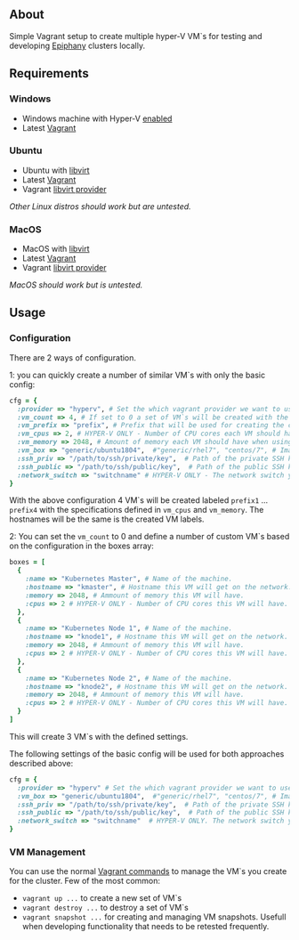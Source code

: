 ## About
Simple Vagrant setup to create multiple hyper-V VM`s for testing and developing [Epiphany](https://github.com/epiphany-platform/epiphany) clusters locally.

## Requirements

### Windows

- Windows machine with Hyper-V [enabled](https://docs.microsoft.com/en-us/virtualization/hyper-v-on-windows/quick-start/enable-hyper-v)
- Latest [Vagrant](https://www.vagrantup.com/downloads.html)

### Ubuntu

- Ubuntu with [libvirt](https://ubuntu.com/server/docs/virtualization-libvirt)
- Latest [Vagrant](https://www.vagrantup.com/downloads.html)
- Vagrant [libvirt provider](https://github.com/vagrant-libvirt/vagrant-libvirt)

*Other Linux distros should work but are untested.*

### MacOS

- MacOS with [libvirt](https://lunar.computer/posts/vagrant-libvirt-macos/)
- Latest [Vagrant](https://www.vagrantup.com/downloads.html)
- Vagrant [libvirt provider](https://lunar.computer/posts/vagrant-libvirt-macos/)

*MacOS should work but is untested.*

## Usage

### Configuration

There are 2 ways of configuration.

1: you can quickly create a number of similar VM`s with only the basic config:

```Ruby
cfg = {
  :provider => "hyperv", # Set the which vagrant provider we want to use. "hyperv" and "libvirt" supported
  :vm_count => 4, # If set to 0 a set of VM`s will be created with the definitions in boxes below. Of > 0 then the general cfg (vm_cpus, vm_memory) is used.
  :vm_prefix => "prefix", # Prefix that will be used for creating the clusters.
  :vm_cpus => 2, # HYPER-V ONLY - Number of CPU cores each VM should have when using the vm_count.
  :vm_memory => 2048, # Amount of memory each VM should have when using the vm_count.
  :vm_box => "generic/ubuntu1804",  #"generic/rhel7", "centos/7", # Image to use for the VM`s.
  :ssh_priv => "/path/to/ssh/private/key",  # Path of the private SSH key that you want to use to connect to the VMs
  :ssh_public => "/path/to/ssh/public/key",  # Path of the public SSH key that you want to use to connect to the VMs
  :network_switch => "switchname" # HYPER-V ONLY - The network switch you want to use to connect the VMs to. This must be created in Hyper-V manager before hand and needs to be an external switch.
}
```

With the above configuration 4 VM`s will be created labeled ```prefix1``` ... ```prefix4``` with the specifications defined in ```vm_cpus``` and ```vm_memory```. The hostnames will be the same is the created VM labels.

2: You can set the ```vm_count``` to 0 and define a number of custom VM`s based on the configuration in the boxes array:

```ruby
boxes = [
  {
    :name => "Kubernetes Master", # Name of the machine.
    :hostname => "kmaster", # Hostname this VM will get on the network.
    :memory => 2048, # Ammount of memory this VM will have.
    :cpus => 2 # HYPER-V ONLY - Number of CPU cores this VM will have.
  },
  {
    :name => "Kubernetes Node 1", # Name of the machine.
    :hostname => "knode1", # Hostname this VM will get on the network.
    :memory => 2048, # Ammount of memory this VM will have.
    :cpus => 2 # HYPER-V ONLY - Number of CPU cores this VM will have.
  },
  {
    :name => "Kubernetes Node 2", # Name of the machine.
    :hostname => "knode2", # Hostname this VM will get on the network.
    :memory => 2048, # Ammount of memory this VM will have.
    :cpus => 2 # HYPER-V ONLY - Number of CPU cores this VM will have.
  }
]
```

This will create 3 VM`s with the defined settings.

The following settings of the basic config will be used for both approaches described above:

```Ruby
cfg = {
  :provider => "hyperv" # Set the which vagrant provider we want to use. "hyperv" and "libvirt" supported
  :vm_box => "generic/ubuntu1804",  #"generic/rhel7", "centos/7", # Image to use for the VM`s.
  :ssh_priv => "/path/to/ssh/private/key",  # Path of the private SSH key that you want to use to connect to the VMs.
  :ssh_public => "/path/to/ssh/public/key",  # Path of the public SSH key that you want to use to connect to the VMs.
  :network_switch => "switchname"  # HYPER-V ONLY. The network switch you want to use to connect the VMs to. This must be created in Hyper-V manager before hand and needs to be an external switch.
}
```

### VM Management

You can use the normal [Vagrant commands](https://www.vagrantup.com/docs/cli) to manage the VM`s you create for the cluster. Few of the most common:

- ```vagrant up ...``` to create a new set of VM`s
- ```vagrant destroy ...``` to destroy a set of VM`s
- ```vagrant snapshot ...``` for creating and managing VM snapshots. Usefull when developing functionality that needs to be retested frequently.
